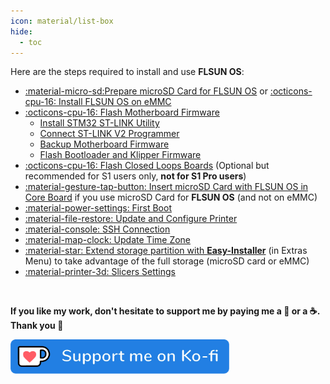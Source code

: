 ```yaml
---
icon: material/list-box
hide:
  - toc
---
```


Here are the steps required to install and use **FLSUN OS**:


- <a href="../prepare-microsd-card-for-flsun-os">:material-micro-sd:Prepare microSD Card for FLSUN OS</a> or <a href="../install-flsun-os-on-emmc">:octicons-cpu-16: Install FLSUN OS on eMMC</a>
- <a href="../flash-motherboard-firmware">:octicons-cpu-16: Flash Motherboard Firmware</a>
	- <a href="../flash-motherboard-firmware/#install-stm32-st-link-utility">Install STM32 ST-LINK Utility</a>
	- <a href="../flash-motherboard-firmware/#connect-st-link-v2-programmer">Connect ST-LINK V2 Programmer</a>
	- <a href="../flash-motherboard-firmware/#backup-motherboard-firmware">Backup Motherboard Firmware</a>
	- <a href="../flash-motherboard-firmware/#flash-bootloader-and-klipper-firmware">Flash Bootloader and Klipper Firmware</a>
- <a href="../flash-closed-loops-boards">:octicons-cpu-16: Flash Closed Loops Boards</a> (Optional but recommended for S1 users only, **not for S1 Pro users**)
- <a href="../insert-microsd-card-with-flsun-os-in-core-board">:material-gesture-tap-button: Insert microSD Card with FLSUN OS in Core Board</a> if you use microSD Card for **FLSUN OS** (and not on eMMC)
- <a href="../first-boot">:material-power-settings: First Boot</a>
- <a href="../update-and-configure-printer">:material-file-restore: Update and Configure Printer</a>
- <a href="../ssh-connection">:material-console: SSH Connection</a>
- <a href="../update-time-zone">:material-map-clock: Update Time Zone</a>
- <a href="../easy-installer">:material-star: Extend storage partition with **Easy-Installer**</a> (in Extras Menu) to take advantage of the full storage (microSD card or eMMC)
- <a href="../slicers-settings">:material-printer-3d: Slicers Settings</a>

<br />

**If you like my work, don't hesitate to support me by paying me a 🍺 or a ☕. Thank you 🙂**

<a href="https://ko-fi.com/guilouz" target="_blank"><img width="350" src="../assets/images/ko-fi.png"></a>
